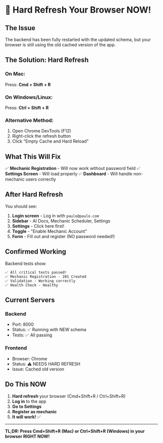 # 🔄 Hard Refresh Your Browser NOW!

## The Issue
The backend has been fully restarted with the updated schema, but your browser is still using the old cached version of the app.

## The Solution: Hard Refresh

### On Mac:
Press: **Cmd + Shift + R**

### On Windows/Linux:
Press: **Ctrl + Shift + R**

### Alternative Method:
1. Open Chrome DevTools (F12)
2. Right-click the refresh button
3. Click "Empty Cache and Hard Reload"

## What This Will Fix

✅ **Mechanic Registration** - Will now work without password field
✅ **Settings Screen** - Will load properly
✅ **Dashboard** - Will handle non-mechanic users correctly

## After Hard Refresh

You should see:
1. **Login screen** - Log in with `paulo@paulo.com`
2. **Sidebar** - AI Docs, Mechanic Scheduler, Settings
3. **Settings** - Click here first!
4. **Toggle** - "Enable Mechanic Account"
5. **Form** - Fill out and register (NO password needed!)

## Confirmed Working

Backend tests show:
```
✅ All critical tests passed!
✅ Mechanic Registration - 201 Created
✅ Validation - Working correctly
✅ Health Check - Healthy
```

## Current Servers

### Backend
- Port: 8000
- Status: ✅ Running with NEW schema
- Tests: ✅ All passing

### Frontend
- Browser: Chrome
- Status: ⚠️ NEEDS HARD REFRESH
- Issue: Cached old version

## Do This NOW

1. **Hard refresh** your browser (Cmd+Shift+R / Ctrl+Shift+R)
2. **Log in** to the app
3. **Go to Settings**
4. **Register as mechanic**
5. **It will work!** ✅

---

**TL;DR: Press Cmd+Shift+R (Mac) or Ctrl+Shift+R (Windows) in your browser RIGHT NOW!**
